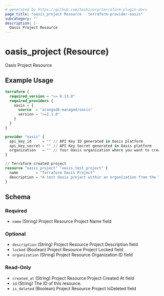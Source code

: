 ```yaml
---
# generated by https://github.com/hashicorp/terraform-plugin-docs
page_title: "oasis_project Resource - terraform-provider-oasis"
subcategory: ""
description: |-
  Oasis Project Resource
---
```


# oasis_project (Resource)

Oasis Project Resource

## Example Usage

```terraform
terraform {
  required_version = ">= 0.13.0"
  required_providers {
    oasis = {
      source  = "arangodb-managed/oasis"
      version = ">=2.1.0"
    }
  }
}

provider "oasis" {
  api_key_id     = "" // API Key ID generated in Oasis platform
  api_key_secret = "" // API Key Secret generated in Oasis platform
  organization   = "" // Your Oasis organization where you want to create the resources
}

// Terraform created project
resource "oasis_project" "oasis_test_project" {
  name        = "Terraform Oasis Project"
  description = "A test Oasis project within an organization from the Terraform Provider"
}
```

<!-- schema generated by tfplugindocs -->
## Schema

### Required

- `name` (String) Project Resource Project Name field

### Optional

- `description` (String) Project Resource Project Description field
- `locked` (Boolean) Project Resource Project Locked field
- `organization` (String) Project Resource Organization ID field

### Read-Only

- `created_at` (String) Project Resource Project Created At field
- `id` (String) The ID of this resource.
- `is_deleted` (Boolean) Project Resource Project IsDeleted field



